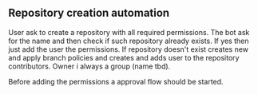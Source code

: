 ## Repository creation automation

User ask to create a repository with all required permissions. The bot ask for the name and then check if such repository already exists. If yes then just add the user the permissions. If repository doesn't exist creates new and apply branch policies and creates and adds user to the repository contributors. Owner i always a group (name tbd). 

Before adding the permissions a approval flow should be started.